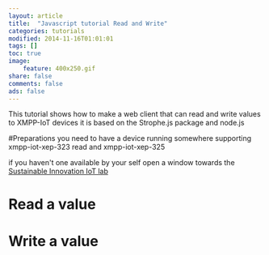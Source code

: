 ```yaml
---
layout: article
title:  "Javascript tutorial Read and Write"
categories: tutorials
modified: 2014-11-16T01:01:01
tags: []
toc: true
image:
	feature: 400x250.gif
share: false
comments: false
ads: false
---
```


This tutorial shows how to make a web client that can read and write values to XMPP-IoT devices it is based on the Strophe.js package and node.js

#Preparations
you need to have a device running somewhere supporting xmpp-iot-xep-323 read and  xmpp-iot-xep-325

if you haven't one available by your self open a window towards the [Sustainable Innovation IoT lab](http://sust.se/iot-lab.html)

# Read a value

# Write a value

